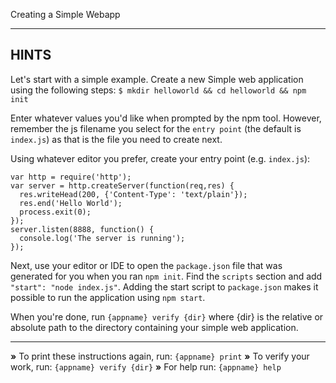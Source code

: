 Creating a Simple Webapp

----------------------------------------------------------------------
## HINTS

Let's start with a simple example. Create a new Simple web application using
the following steps:
    `$ mkdir helloworld && cd helloworld && npm init`

Enter whatever values you'd like when prompted by the npm tool. However,
remember the js filename you select for the `entry point` (the default is
`index.js`) as that is the file you need to create next.

Using whatever editor you prefer, create your entry point (e.g. `index.js`):
```
var http = require('http');
var server = http.createServer(function(req,res) {
  res.writeHead(200, {'Content-Type': 'text/plain'});
  res.end('Hello World');
  process.exit(0);
});
server.listen(8888, function() {
  console.log('The server is running');
});
```
Next, use your editor or IDE to open the `package.json` file that was generated
for you when you ran `npm init`. Find the `scripts` section and add `"start":
"node index.js"`. Adding the start script to `package.json` makes it possible
to run the application using `npm start`.

When you're done, run `{appname} verify {dir}` where {dir} is the relative or
absolute path to the directory containing your simple web application.

----------------------------------------------------------------------

 __»__ To print these instructions again, run: `{appname} print`
 __»__ To verify your work, run: `{appname} verify {dir}`
 __»__ For help run: `{appname} help`

